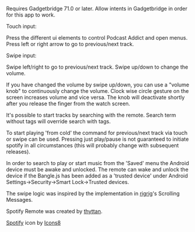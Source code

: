 Requires Gadgetbridge 71.0 or later. Allow intents in Gadgetbridge in order for this app to work.

Touch input:

Press the different ui elements to control Podcast Addict and open menus. Press left or right arrow to go to previous/next track.

Swipe input:

Swipe left/right to go to previous/next track. Swipe up/down to change the volume.

If you have changed the volume by swipe up/down, you can use a "volume knob" to continuously change the volume. Clock wise circle gesture on the screen increases volume and vice versa. The knob will deactivate shortly after you release the finger from the watch screen.

It's possible to start tracks by searching with the remote. Search term without tags will override search with tags.

To start playing 'from cold' the command for previous/next track via touch or swipe can be used. Pressing just play/pause is not guaranteed to initiate spotify in all circumstances (this will probably change with subsequent releases).

In order to search to play or start music from the 'Saved' menu the Android device must be awake and unlocked. The remote can wake and unlock the device if the Bangle.js has been added as a 'trusted device' under Android Settings->Security->Smart Lock->Trusted devices.

The swipe logic was inspired by the implementation in [rigrig](https://git.tubul.net/rigrig/)'s Scrolling Messages.

Spotify Remote was created by [thyttan](https://github.com/thyttan/).

<a target="_blank" href="https://icons8.com/icon/63316/spotify">Spotify</a> icon by <a target="_blank" href="https://icons8.com">Icons8</a>
